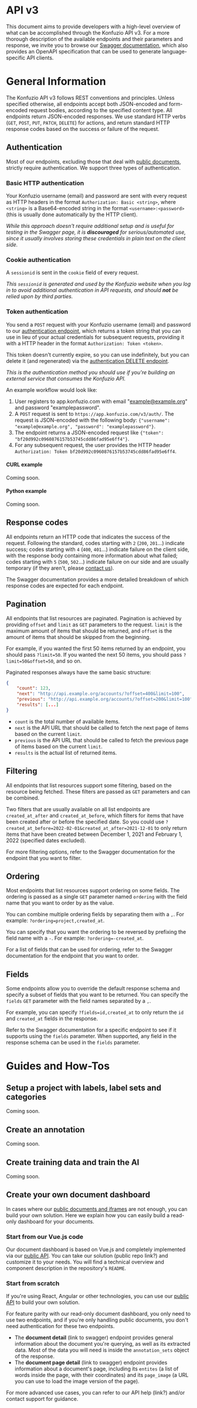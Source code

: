 # API v3

This document aims to provide developers with a high-level overview of what can be accomplished through the Konfuzio API v3. For a more thorough description of the available endpoints and their parameters and response, we invite you to browse our [Swagger documentation](http:/app.konfuzio.com/v3/swagger/), which also provides an OpenAPI specification that can be used to generate language-specific API clients.


# General Information

The Konfuzio API v3 follows REST conventions and principles. Unless specified otherwise, all endpoints accept both JSON-encoded and form-encoded request bodies, according to the specified content type. All endpoints return JSON-encoded responses. We use standard HTTP verbs (`GET`, `POST`, `PUT`, `PATCH`, `DELETE`) for actions, and return standard HTTP response codes based on the success or failure of the request.


## Authentication

Most of our endpoints, excluding those that deal with [public documents](http://help.konfuzio.com/integrations/public-documents/), strictly require authentication. We support three types of authentication.

### Basic HTTP authentication

Your Konfuzio username (email) and password are sent with every request as HTTP headers in the format `Authorization: Basic <string>`, where `<string>` is a Base64-encoded string in the format `<username>:<password>` (this is usually done automatically by the HTTP client). 

*While this approach doesn't require additional setup and is useful for testing in the Swagger page, it is **discouraged** for serious/automated use, since it usually involves storing these credentials in plain text on the client side.*

### Cookie authentication

A `sessionid` is sent in the `cookie` field of every request.

*This `sessionid` is generated and used by the Konfuzio website when you log in to avoid additional authentication in API requests, and should **not** be relied upon by third parties.*

### Token authentication

You send a `POST` request with your Konfuzio username (email) and password to our [authentication endpoint](link), which returns a token string that you can use in lieu of your actual credentials for subsequent requests, providing it with a HTTP header in the format `Authorization: Token <token>`.

This token doesn't currently expire, so you can use indefinitely, but you can delete it (and regenerated) via the [authentication DELETE endpoint](link).

*This is the authentication method you should use if you're building an external service that consumes the Konfuzio API.*

An example workflow would look like:

1. User registers to app.konfuzio.com with email "example@example.org" and password "examplepassword".
2. A `POST` request is sent to `https://app.konfuzio.com/v3/auth/`. The request is JSON-encoded with the following body: `{"username": "example@example.org", "password": "examplepassword"}`.
3. The endpoint returns a JSON-encoded request like `{"token": "bf20d992c0960876157b53745cdd86fad95e6ff4"}`.
4. For any subsequent request, the user provides the HTTP header `Authorization: Token bf20d992c0960876157b53745cdd86fad95e6ff4`.

#### CURL example

Coming soon.

#### Python example

Coming soon.


## Response codes

All endpoints return an HTTP code that indicates the success of the request. Following the standard, codes starting with `2` (`200`, `201`...) indicate success; codes starting with `4` (`400`, `401`...) indicate failure on the client side, with the response body containing more information about what failed; codes starting with `5` (`500`, `502`...) indicate failure on our side and are usually temporary (if they aren't, please [contact us](link)).

The Swagger documentation provides a more detailed breakdown of which response codes are expected for each endpoint.


## Pagination

All endpoints that list resources are paginated. Pagination is achieved by providing `offset` and `limit` as `GET` parameters to the request. `limit` is the maximum amount of items that should be returned, and `offset` is the amount of items that should be skipped from the beginning.

For example, if you wanted the first 50 items returned by an endpoint, you should pass `?limit=50`. If you wanted the next 50 items, you should pass `?limit=50&offset=50`, and so on.

Paginated responses always have the same basic structure:

```json
{
    "count": 123,
    "next": "http://api.example.org/accounts/?offset=400&limit=100",
    "previous": "http://api.example.org/accounts/?offset=200&limit=100",
    "results": [...]
}
```

* `count` is the total number of available items.
* `next` is the API URL that should be called to fetch the next page of items based on the current `limit`.
* `previous` is the API URL that should be called to fetch the previous page of items based on the current `limit`.
* `results` is the actual list of returned items.


## Filtering

All endpoints that list resources support some filtering, based on the resource being fetched. These filters are passed as `GET` parameters and can be combined.

Two filters that are usually available on all list endpoints are `created_at_after` and `created_at_before`, which filters for items that have been created after or before the specified date. So you could use `?created_at_before=2022-02-01&created_at_after=2021-12-01` to only return items that have been created between December 1, 2021 and February 1, 2022 (specified dates excluded).

For more filtering options, refer to the Swagger documentation for the endpoint that you want to filter.


## Ordering

Most endpoints that list resources support ordering on some fields. The ordering is passed as a single `GET` parameter named `ordering` with the field name that you want to order by as the value.

You can combine multiple ordering fields by separating them with a `,`. For example: `?ordering=project,created_at`.

You can specify that you want the ordering to be reversed by prefixing the field name with a `-`. For example: `?ordering=-created_at`.

For a list of fields that can be used for ordering, refer to the Swagger documentation for the endpoint that you want to order.


## Fields

Some endpoints allow you to override the default response schema and specify a subset of fields that you want to be returned. You can specify the `fields` `GET` parameter with the field names separated by a `,`.

For example, you can specify `?fields=id,created_at` to only return the `id` and `created_at` fields in the response.

Refer to the Swagger documentation for a specific endpoint to see if it supports using the `fields` parameter. When supported, any field in the response schema can be used in the `fields` parameter.


# Guides and How-Tos

## Setup a project with labels, label sets and categories

Coming soon.

## Create an annotation

Coming soon.

## Create training data and train the AI

Coming soon.

## Create your own document dashboard

In cases where our [public documents and iframes](http://help.konfuzio.com/integrations/public-documents/) are not enough, you can build your own solution. Here we explain how you can easily build a read-only dashboard for your documents.

### Start from our Vue.js code

Our document dashboard is based on Vue.js and completely implemented via our [public API](https://app.konfuzio.com/api/). You can take our solution (public repo link?) and customize it to your needs. You will find a technical overview and component description in the repository's `README`.

### Start from scratch

If you're using React, Angular or other technologies, you can use our [public API](https://app.konfuzio.com/api/) to build your own solution.

For feature parity with our read-only document dashboard, you only need to use two endpoints, and if you're only handling public documents, you don't need authentication for these two endpoints.

* The **document detail** (link to swagger) endpoint provides general information about the document you're querying, as well as its extracted data. Most of the data you will need is inside the `annotation_sets` object of the response.
* The **document page detail** (link to swagger) endpoint provides information about a document's page, including its `entites` (a list of words inside the page, with their coordinates) and its `page_image` (a URL you can use to load the image version of the page).

For more advanced use cases, you can refer to our API help (link?) and/or contact support for guidance.
